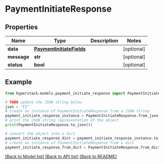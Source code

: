 # PaymentInitiateResponse


## Properties

Name | Type | Description | Notes
------------ | ------------- | ------------- | -------------
**data** | [**PaymentInitiateFields**](PaymentInitiateFields.md) |  | [optional] 
**message** | **str** |  | [optional] 
**status** | **bool** |  | [optional] 

## Example

```python
from hyperstack.models.payment_initiate_response import PaymentInitiateResponse

# TODO update the JSON string below
json = "{}"
# create an instance of PaymentInitiateResponse from a JSON string
payment_initiate_response_instance = PaymentInitiateResponse.from_json(json)
# print the JSON string representation of the object
print(PaymentInitiateResponse.to_json())

# convert the object into a dict
payment_initiate_response_dict = payment_initiate_response_instance.to_dict()
# create an instance of PaymentInitiateResponse from a dict
payment_initiate_response_from_dict = PaymentInitiateResponse.from_dict(payment_initiate_response_dict)
```
[[Back to Model list]](../README.md#documentation-for-models) [[Back to API list]](../README.md#documentation-for-api-endpoints) [[Back to README]](../README.md)


